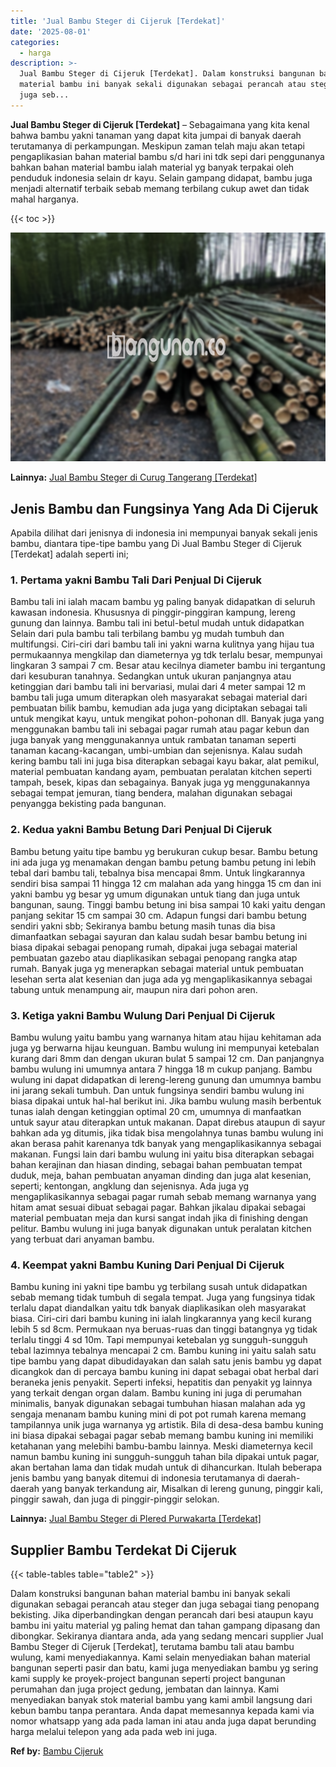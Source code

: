 ```yaml
---
title: 'Jual Bambu Steger di Cijeruk [Terdekat]'
date: '2025-08-01'
categories:
  - harga
description: >-
  Jual Bambu Steger di Cijeruk [Terdekat]. Dalam konstruksi bangunan bahan
  material bambu ini banyak sekali digunakan sebagai perancah atau steger dan
  juga seb...
---
```


**Jual Bambu Steger di Cijeruk \[Terdekat\]** – Sebagaimana yang kita kenal bahwa bambu yakni tanaman yang dapat kita jumpai di banyak daerah terutamanya di perkampungan. Meskipun zaman telah maju akan tetapi pengaplikasian bahan material bambu s/d hari ini tdk sepi dari penggunanya bahkan bahan material bambu ialah material yg banyak terpakai oleh penduduk indonesia selain dr kayu. Selain gampang didapat, bambu juga menjadi alternatif terbaik sebab memang terbilang cukup awet dan tidak mahal harganya.

{{< toc >}}

![Jual Bambu Steger di Cijeruk [Terdekat]](/images/jual-bambu-tali-38.png)

**Lainnya:** [Jual Bambu Steger di Curug Tangerang \[Terdekat\]](https://bambu.bangunan.co/jual-bambu-steger-di-curug-tangerang-terdekat/)

## Jenis Bambu dan Fungsinya Yang Ada Di Cijeruk

Apabila dilihat dari jenisnya di indonesia ini mempunyai banyak sekali jenis bambu, diantara tipe-tipe bambu yang Di Jual Bambu Steger di Cijeruk \[Terdekat\] adalah seperti ini;

### 1\. Pertama yakni Bambu Tali Dari Penjual Di Cijeruk

Bambu tali ini ialah macam bambu yg paling banyak didapatkan di seluruh kawasan indonesia. Khususnya di pinggir-pinggiran kampung, lereng gunung dan lainnya. Bambu tali ini betul-betul mudah untuk didapatkan Selain dari pula bambu tali terbilang bambu yg mudah tumbuh dan multifungsi. Ciri-ciri dari bambu tali ini yakni warna kulitnya yang hijau tua permukaannya mengkilap dan diameternya yg tdk terlalu besar, mempunyai lingkaran 3 sampai 7 cm. Besar atau kecilnya diameter bambu ini tergantung dari kesuburan tanahnya. Sedangkan untuk ukuran panjangnya atau ketinggian dari bambu tali ini bervariasi, mulai dari 4 meter sampai 12 m bambu tali juga umum diterapkan oleh masyarakat sebagai material dari pembuatan bilik bambu, kemudian ada juga yang diciptakan sebagai tali untuk mengikat kayu, untuk mengikat pohon-pohonan dll. Banyak juga yang menggunakan bambu tali ini sebagai pagar rumah atau pagar kebun dan juga banyak yang menggunakannya untuk rambatan tanaman seperti tanaman kacang-kacangan, umbi-umbian dan sejenisnya. Kalau sudah kering bambu tali ini juga bisa diterapkan sebagai kayu bakar, alat pemikul, material pembuatan kandang ayam, pembuatan peralatan kitchen seperti tampah, besek, kipas dan sebagainya. Banyak juga yg menggunakannya sebagai tempat jemuran, tiang bendera, malahan digunakan sebagai penyangga bekisting pada bangunan.

### 2\. Kedua yakni Bambu Betung Dari Penjual Di Cijeruk

Bambu betung yaitu tipe bambu yg berukuran cukup besar. Bambu betung ini ada juga yg menamakan dengan bambu petung bambu petung ini lebih tebal dari bambu tali, tebalnya bisa mencapai 8mm. Untuk lingkarannya sendiri bisa sampai 11 hingga 12 cm malahan ada yang hingga 15 cm dan ini yakni bambu yg besar yg umum digunakan untuk tiang dan juga untuk bangunan, saung. Tinggi bambu betung ini bisa sampai 10 kaki yaitu dengan panjang sekitar 15 cm sampai 30 cm. Adapun fungsi dari bambu betung sendiri yakni sbb; Sekiranya bambu betung masih tunas dia bisa dimanfaatkan sebagai sayuran dan kalau sudah besar bambu betung ini biasa dipakai sebagai penopang rumah, dipakai juga sebagai material pembuatan gazebo atau diaplikasikan sebagai penopang rangka atap rumah. Banyak juga yg menerapkan sebagai material untuk pembuatan lesehan serta alat kesenian dan juga ada yg mengaplikasikannya sebagai tabung untuk menampung air, maupun nira dari pohon aren.

### 3\. Ketiga yakni Bambu Wulung Dari Penjual Di Cijeruk

Bambu wulung yaitu bambu yang warnanya hitam atau hijau kehitaman ada juga yg berwarna hijau keunguan. Bambu wulung ini mempunyai ketebalan kurang dari 8mm dan dengan ukuran bulat 5 sampai 12 cm. Dan panjangnya bambu wulung ini umumnya antara 7 hingga 18 m cukup panjang. Bambu wulung ini dapat didapatkan di lereng-lereng gunung dan umumnya bambu ini jarang sekali tumbuh. Dan untuk fungsinya sendiri bambu wulung ini biasa dipakai untuk hal-hal berikut ini. Jika bambu wulung masih berbentuk tunas ialah dengan ketinggian optimal 20 cm, umumnya di manfaatkan untuk sayur atau diterapkan untuk makanan. Dapat direbus ataupun di sayur bahkan ada yg ditumis, jika tidak bisa mengolahnya tunas bambu wulung ini akan berasa pahit karenanya tdk banyak yang mengaplikasikannya sebagai makanan. Fungsi lain dari bambu wulung ini yaitu bisa diterapkan sebagai bahan kerajinan dan hiasan dinding, sebagai bahan pembuatan tempat duduk, meja, bahan pembuatan anyaman dinding dan juga alat kesenian, seperti; kentongan, angklung dan sejenisnya. Ada juga yg mengaplikasikannya sebagai pagar rumah sebab memang warnanya yang hitam amat sesuai dibuat sebagai pagar. Bahkan jikalau dipakai sebagai material pembuatan meja dan kursi sangat indah jika di finishing dengan pelitur. Bambu wulung ini juga banyak digunakan untuk peralatan kitchen yang terbuat dari anyaman bambu.

### 4\. Keempat yakni Bambu Kuning Dari Penjual Di Cijeruk

Bambu kuning ini yakni tipe bambu yg terbilang susah untuk didapatkan sebab memang tidak tumbuh di segala tempat. Juga yang fungsinya tidak terlalu dapat diandalkan yaitu tdk banyak diaplikasikan oleh masyarakat biasa. Ciri-ciri dari bambu kuning ini ialah lingkarannya yang kecil kurang lebih 5 sd 8cm. Permukaan nya beruas-ruas dan tinggi batangnya yg tidak terlalu tinggi 4 sd 10m. Tapi mempunyai ketebalan yg sungguh-sungguh tebal lazimnya tebalnya mencapai 2 cm. Bambu kuning ini yaitu salah satu tipe bambu yang dapat dibudidayakan dan salah satu jenis bambu yg dapat dicangkok dan di percaya bambu kuning ini dapat sebagai obat herbal dari beraneka jenis penyakit. Seperti infeksi, hepatitis dan penyakit yg lainnya yang terkait dengan organ dalam. Bambu kuning ini juga di perumahan minimalis, banyak digunakan sebagai tumbuhan hiasan malahan ada yg sengaja menanam bambu kuning mini di pot pot rumah karena memang tampilannya unik juga warnanya yg artistik. Bila di desa-desa bambu kuning ini biasa dipakai sebagai pagar sebab memang bambu kuning ini memiliki ketahanan yang melebihi bambu-bambu lainnya. Meski diameternya kecil namun bambu kuning ini sungguh-sungguh tahan bila dipakai untuk pagar, akan bertahan lama dan tidak mudah untuk di dihancurkan. Itulah beberapa jenis bambu yang banyak ditemui di indonesia terutamanya di daerah-daerah yang banyak terkandung air, Misalkan di lereng gunung, pinggir kali, pinggir sawah, dan juga di pinggir-pinggir selokan.

**Lainnya:** [Jual Bambu Steger di Plered Purwakarta \[Terdekat\]](https://bambu.bangunan.co/jual-bambu-steger-di-plered-purwakarta-terdekat/)

## Supplier Bambu Terdekat Di Cijeruk

{{< table-tables table="table2" >}}

Dalam konstruksi bangunan bahan material bambu ini banyak sekali digunakan sebagai perancah atau steger dan juga sebagai tiang penopang bekisting. Jika diperbandingkan dengan perancah dari besi ataupun kayu bambu ini yaitu material yg paling hemat dan tahan gampang dipasang dan dibongkar. Sekiranya diantara anda, ada yang sedang mencari supplier Jual Bambu Steger di Cijeruk \[Terdekat\], terutama bambu tali atau bambu wulung, kami menyediakannya. Kami selain menyediakan bahan material bangunan seperti pasir dan batu, kami juga menyediakan bambu yg sering kami supply ke proyek-project bangunan seperti project bangunan perumahan dan juga project gedung, jembatan dan lainnya. Kami menyediakan banyak stok material bambu yang kami ambil langsung dari kebun bambu tanpa perantara. Anda dapat memesannya kepada kami via nomor whatsapp yang ada pada laman ini atau anda juga dapat berunding harga melalui telepon yang ada pada web ini juga.

**Ref by:** [Bambu Cijeruk](https://id.wikipedia.org/wiki/Bambu)
